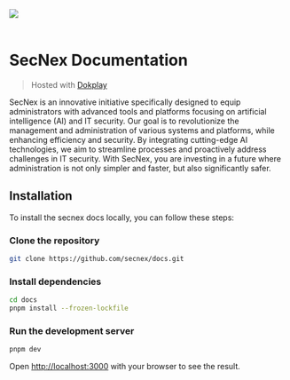 <div style="padding-bottom: 20px;">
    <img src='.github'>
</div>

# SecNex Documentation

> Hosted with [Dokplay](https://dokploy.com/)

SecNex is an innovative initiative specifically designed to equip administrators with advanced tools and platforms focusing on artificial intelligence (AI) and IT security. Our goal is to revolutionize the management and administration of various systems and platforms, while enhancing efficiency and security. By integrating cutting-edge AI technologies, we aim to streamline processes and proactively address challenges in IT security. With SecNex, you are investing in a future where administration is not only simpler and faster, but also significantly safer.

## Installation

To install the secnex docs locally, you can follow these steps:

### Clone the repository

```bash
git clone https://github.com/secnex/docs.git
```

### Install dependencies

```bash
cd docs
pnpm install --frozen-lockfile
```

### Run the development server

```bash
pnpm dev
```

Open [http://localhost:3000](http://localhost:3000) with your browser to see the result.
